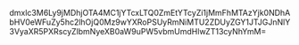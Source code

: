 dmxlc3M6Ly9jMDhjOTA4MC1jYTcxLTQ0ZmEtYTcyZi1jMmFhMTAzYjk0NDhAbHV0eWFuZy5hc2lhOjQ0Mz9wYXRoPSUyRmNiMTU2ZDUyZGY1JTJGJnNlY3VyaXR5PXRscyZlbmNyeXB0aW9uPW5vbmUmdHlwZT13cyNhYmM=
